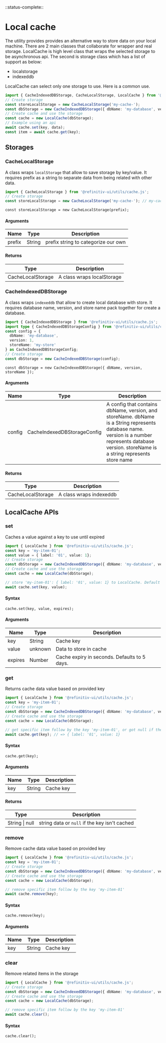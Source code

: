 <!-- 
title: Local caching Utility
location: ./utils/cache
type: page
layout: default
-->

::status-complete::

# Local cache
The utility provides provides an alternative way to store data on your local machine.
There are 2 main classes that collaborate for wrapper and real storage. LocalCache is high level class that wraps the selected storage to be asynchronous api.
The second is storage class which has a list of support as below:
- localstorage
- indexeddb

LocalCache can select only one storage to use. Here is a common use.

```typescript
import { CacheIndexedDBStorage, CacheLocalStorage, LocalCache } from '@refinitiv-ui/utils/cache.js';
// Create storage
const storeLocalStorage = new CacheLocalStorage('my-cache-');
const dbStorage = new CacheIndexedDBStorage({ dbName: 'my-database', version: 1, storeName: 'my-store' });
// Create cache and use the storage
const cache = new LocalCache(dbStorage);
// Example using an api
await cache.set(key, data);
const item = await cache.get(key);
```

## Storages

### CacheLocalStorage
A class wraps `localStorage` that allow to save storage by key/value. It requires prefix as a string to separate data from being related with other data.

```typescript
import { CacheLocalStorage } from '@refinitiv-ui/utils/cache.js';
// Create storage
const storeLocalStorage = new CacheLocalStorage('my-cache-'); // my-cache- is prefix
```

```text
const storeLocalStorage = new CacheLocalStorage(prefix);
```

#### Arguments

| Name | Type | Description |
| --- | --- | --- |
| prefix | String | prefix string to categorize our own |

#### Returns

| Type | Description |
| --- | --- |
| CacheLocalStorage | A class wraps localStorage |

### CacheIndexedDBStorage
A class wraps `indexeddb` that allow to create local database with store. It requires database name, version, and store name pack together for create a database.

```typescript
import { CacheIndexedDBStorage } from '@refinitiv-ui/utils/cache.js';
import type { CacheIndexedDBStorageConfig } from '@refinitiv-ui/utils/cache.js';
const config = {
  dbName: 'my-database',
  version: 1,
  storeName: 'my-store'
} as CacheIndexedDBStorageConfig;
// Create storage
const dbStorage = new CacheIndexedDBStorage(config);
```

```text
const dbStorage = new CacheIndexedDBStorage({ dbName, version, storeName });
```

#### Arguments

| Name | Type | Description |
| --- | --- | --- |
| config | CacheIndexedDBStorageConfig | A config that contains dbName, version, and storeName. dbName is a String represents database name. version is a number represents database version. storeName is a string represents store name |

#### Returns

| Type | Description |
| --- | --- |
| CacheLocalStorage | A class wraps indexeddb |

## LocalCache APIs

### set
Caches a value against a key to use until expired

```typescript
import { LocalCache } from '@refinitiv-ui/utils/cache.js';
const key = 'my-item-01';
const value = { label: '01', value: 1};
// Create storage
const dbStorage = new CacheIndexedDBStorage({ dbName: 'my-database', version: 1, storeName: 'my-store' });
// Create cache and use the storage
const cache = new LocalCache(dbStorage);

// store 'my-item-01': { label: '01', value: 1} to LocalCache. Default cache expiry is 5 days
await cache.set(key, value);
```

#### Syntax

```text
cache.set(key, value, expires);
```

#### Arguments

| Name | Type | Description |
| --- | --- | --- |
| key | String | Cache key |
| value | unknown | Data to store in cache |
| expires | Number | Cache expiry in seconds. Defaults to 5 days. |

### get
Returns cache data value based on provided key

```typescript
import { LocalCache } from '@refinitiv-ui/utils/cache.js';
const key = 'my-item-01';
// Create storage
const dbStorage = new CacheIndexedDBStorage({ dbName: 'my-database', version: 1, storeName: 'my-store' });
// Create cache and use the storage
const cache = new LocalCache(dbStorage);

// get specific item follow by the key 'my-item-01', or got null if the key isn't cached
await cache.get(key); // => { label: '01', value: 1}
```

#### Syntax

```text
cache.get(key);
```

#### Arguments

| Name | Type | Description |
| --- | --- | --- |
| key | String | Cache key |

#### Returns

| Type | Description |
| --- | --- |
| String \| null | string data or `null` if the key isn't cached |

### remove
Remove cache data value based on provided key

```typescript
import { LocalCache } from '@refinitiv-ui/utils/cache.js';
const key = 'my-item-01';
// Create storage
const dbStorage = new CacheIndexedDBStorage({ dbName: 'my-database', version: 1, storeName: 'my-store' });
// Create cache and use the storage
const cache = new LocalCache(dbStorage);

// remove specific item follow by the key 'my-item-01'
await cache.remove(key);
```

#### Syntax

```text
cache.remove(key);
```

#### Arguments

| Name | Type | Description |
| --- | --- | --- |
| key | String | Cache key |

### clear
Remove related items in the storage

```typescript
import { LocalCache } from '@refinitiv-ui/utils/cache.js';
// Create storage
const dbStorage = new CacheIndexedDBStorage({ dbName: 'my-database', version: 1, storeName: 'my-store' });
// Create cache and use the storage
const cache = new LocalCache(dbStorage);

// remove specific item follow by the key 'my-item-01'
await cache.clear();
```

#### Syntax

```text
cache.clear();
```

